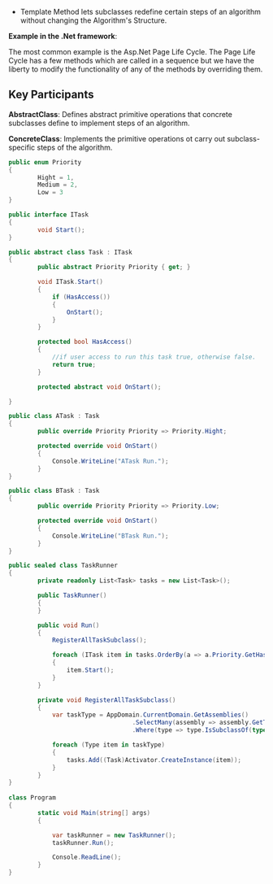 
- Template Method lets subclasses redefine certain steps of an algorithm
without changing the Algorithm's Structure. 

**Example in the .Net framework**:

The most common example is the Asp.Net Page Life Cycle. The Page Life Cycle has a few methods which are called in a sequence but we have the liberty to modify the functionality of any of the methods by overriding them.


## Key Participants

**AbstractClass**:  Defines abstract primitive operations that concrete subclasses define to implement steps of an algorithm.

**ConcreteClass**:  Implements the primitive operations ot carry out subclass-specific steps of the algorithm.

```c#
public enum Priority
{
        Hight = 1,
        Medium = 2,
        Low = 3
}

public interface ITask
{
        void Start();
}

public abstract class Task : ITask
{
        public abstract Priority Priority { get; }

        void ITask.Start()
        {
            if (HasAccess())
            {
                OnStart();
            }
        }

        protected bool HasAccess()
        {
            //if user access to run this task true, otherwise false.
            return true;
        }

        protected abstract void OnStart();

}

public class ATask : Task
{
        public override Priority Priority => Priority.Hight;

        protected override void OnStart()
        {
            Console.WriteLine("ATask Run.");
        }
}

public class BTask : Task
{
        public override Priority Priority => Priority.Low;

        protected override void OnStart()
        {
            Console.WriteLine("BTask Run.");
        }
}

public sealed class TaskRunner
{
        private readonly List<Task> tasks = new List<Task>();

        public TaskRunner()
        {
        }

        public void Run()
        {
            RegisterAllTaskSubclass();

            foreach (ITask item in tasks.OrderBy(a => a.Priority.GetHashCode()))
            {
                item.Start();
            }
        }

        private void RegisterAllTaskSubclass()
        {
            var taskType = AppDomain.CurrentDomain.GetAssemblies()
                                  .SelectMany(assembly => assembly.GetTypes())
                                  .Where(type => type.IsSubclassOf(typeof(Task)));

            foreach (Type item in taskType)
            {
                tasks.Add((Task)Activator.CreateInstance(item));
            }
        }
}
    
class Program
{
        static void Main(string[] args)
        {

            var taskRunner = new TaskRunner();
            taskRunner.Run();

            Console.ReadLine();
        }
}
    
```
